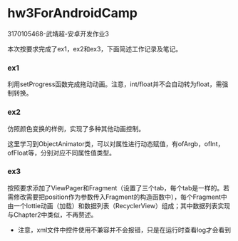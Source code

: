 # hw3ForAndroidCamp

3170105468-武靖超-安卓开发作业3

本次按要求完成了ex1，ex2和ex3，下面简述工作记录及笔记。

### ex1

利用setProgress函数完成拖动动画。注意，int/float并不会自动转为float，需强制转换。

### ex2

仿照颜色变换的样例，实现了多种其他动画控制。

这里学习到ObjectAnimator类，可以对属性进行动态赋值，有ofArgb，ofInt，ofFloat等，分别对应不同属性值类型。

### ex3

按照要求添加了ViewPager和Fragment（设置了三个tab，每个tab是一样的。若需修改需要把position作为参数传入Fragment的构造函数中），每个Fragment中由一个lottie动画（加载）和数据列表（RecyclerView）组成；其中数据列表实现与Chapter2中类似，不再赘述。

- 注意，xml文件中控件使用不兼容并不会报错，只是在运行时查看log才会看到
